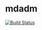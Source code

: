 # mdadm

[![Build Status](https://cloud.drone.io/api/badges/rolehippie/mdadm/status.svg)](https://cloud.drone.io/rolehippie/mdadm)
